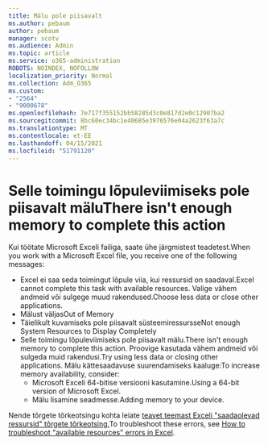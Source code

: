 ```yaml
---
title: Mälu pole piisavalt
ms.author: pebaum
author: pebaum
manager: scotv
ms.audience: Admin
ms.topic: article
ms.service: o365-administration
ROBOTS: NOINDEX, NOFOLLOW
localization_priority: Normal
ms.collection: Adm_O365
ms.custom:
- "2564"
- "9000678"
ms.openlocfilehash: 7e717f355152bb58285d3c0e817d2e0c12907ba2
ms.sourcegitcommit: 8bc60ec34bc1e40685e3976576e04a2623f63a7c
ms.translationtype: MT
ms.contentlocale: et-EE
ms.lasthandoff: 04/15/2021
ms.locfileid: "51791120"
---
```

# <a name="there-isnt-enough-memory-to-complete-this-action"></a><span data-ttu-id="1331e-102">Selle toimingu lõpuleviimiseks pole piisavalt mälu</span><span class="sxs-lookup"><span data-stu-id="1331e-102">There isn't enough memory to complete this action</span></span>

<span data-ttu-id="1331e-103">Kui töötate Microsoft Exceli failiga, saate ühe järgmistest teadetest.</span><span class="sxs-lookup"><span data-stu-id="1331e-103">When you work with a Microsoft Excel file, you receive one of the following messages:</span></span>

- <span data-ttu-id="1331e-104">Excel ei saa seda toimingut lõpule viia, kui ressursid on saadaval.</span><span class="sxs-lookup"><span data-stu-id="1331e-104">Excel cannot complete this task with available resources.</span></span> <span data-ttu-id="1331e-105">Valige vähem andmeid või sulgege muud rakendused.</span><span class="sxs-lookup"><span data-stu-id="1331e-105">Choose less data or close other applications.</span></span>
- <span data-ttu-id="1331e-106">Mälust väljas</span><span class="sxs-lookup"><span data-stu-id="1331e-106">Out of Memory</span></span>
- <span data-ttu-id="1331e-107">Täielikult kuvamiseks pole piisavalt süsteemiressursse</span><span class="sxs-lookup"><span data-stu-id="1331e-107">Not enough System Resources to Display Completely</span></span>
- <span data-ttu-id="1331e-108">Selle toimingu lõpuleviimiseks pole piisavalt mälu.</span><span class="sxs-lookup"><span data-stu-id="1331e-108">There isn't enough memory to complete this action.</span></span> <span data-ttu-id="1331e-109">Proovige kasutada vähem andmeid või sulgeda muid rakendusi.</span><span class="sxs-lookup"><span data-stu-id="1331e-109">Try using less data or closing other applications.</span></span> <span data-ttu-id="1331e-110">Mälu kättesaadavuse suurendamiseks kaaluge:</span><span class="sxs-lookup"><span data-stu-id="1331e-110">To increase memory availability, consider:</span></span> 
    - <span data-ttu-id="1331e-111">Microsoft Exceli 64-bitise versiooni kasutamine.</span><span class="sxs-lookup"><span data-stu-id="1331e-111">Using a 64-bit version of Microsoft Excel.</span></span>
    - <span data-ttu-id="1331e-112">Mälu lisamine seadmesse.</span><span class="sxs-lookup"><span data-stu-id="1331e-112">Adding memory to your device.</span></span>

<span data-ttu-id="1331e-113">Nende tõrgete tõrkeotsingu kohta leiate [teavet teemast Exceli "saadaolevad ressursid" tõrgete tõrkeotsing.](https://docs.microsoft.com/office/troubleshoot/excel/available-resources-errors)</span><span class="sxs-lookup"><span data-stu-id="1331e-113">To troubleshoot these errors, see [How to troubleshoot "available resources" errors in Excel](https://docs.microsoft.com/office/troubleshoot/excel/available-resources-errors).</span></span>